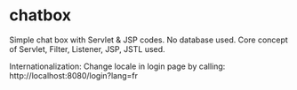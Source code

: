 # chatbox
Simple chat box with Servlet &amp; JSP codes. No database used. Core concept of Servlet, Filter, Listener, JSP, JSTL used.

Internationalization:
Change locale in login page by calling: http://localhost:8080/login?lang=fr

